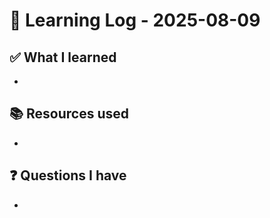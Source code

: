 # 🧠 Learning Log - 2025-08-09

## ✅ What I learned

- 

## 📚 Resources used

- 

## ❓ Questions I have

- 

